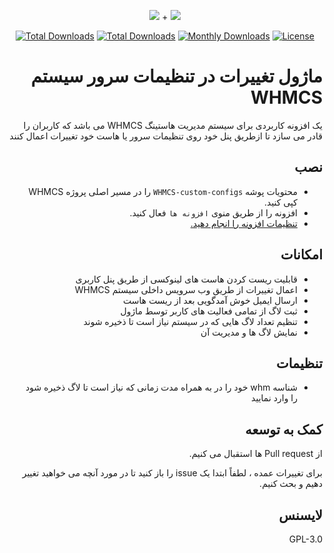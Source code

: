 <p align="center">
<img src="https://user-images.githubusercontent.com/3329008/112176051-657fac80-8c15-11eb-87c1-d48fa0942392.png" /> + 
<img src="https://user-images.githubusercontent.com/3329008/114273459-59765600-9a2f-11eb-922c-1b7b6f3f037e.png" />
</p>
<p align="center">
  <a href="https://packagist.org/packages/pejmankheyri/whmcs-custom-configs"><img src="https://poser.pugx.org/pejmankheyri/whmcs-custom-configs/v/stable" alt="Total Downloads"></a>
<a href="https://packagist.org/packages/pejmankheyri/whmcs-custom-configs"><img src="https://img.shields.io/packagist/dt/pejmankheyri/whmcs-custom-configs" alt="Total Downloads"></a>
  <a href="https://packagist.org/packages/pejmankheyri/whmcs-custom-configs"><img src="https://poser.pugx.org/pejmankheyri/whmcs-custom-configs/d/monthly" alt="Monthly Downloads"></a>
<a href="https://packagist.org/packages/pejmankheyri/whmcs-custom-configs"><img src="https://img.shields.io/github/license/pejmankheyri/whmcs-custom-configs" alt="License"></a>
</p>
<div dir="rtl">

# ماژول تغییرات در تنظیمات سرور سیستم WHMCS

 یک افزونه کاربردی برای سیستم مدیریت هاستینگ WHMCS می باشد که کاربران را قادر می سازد تا ازطریق پنل خود روی تنظیمات سرور یا هاست خود تغییرات اعمال کنند

## نصب

* محتویات پوشه `WHMCS-custom-configs` را در مسیر اصلی پروژه WHMCS کپی کنید.
* افزونه را از طریق منوی `افزونه ها` فعال کنید.
* [تنظیمات افزونه را انجام دهید.](https://github.com/pejmankheyri/WHMCS-custom-configs#%D8%AA%D9%86%D8%B8%DB%8C%D9%85%D8%A7%D8%AA)

## امکانات

* قابلیت ریست کردن هاست های لینوکسی از طریق پنل کاربری
* اعمال تغییرات از طریق وب سرویس داخلی سیستم WHMCS
* ارسال ایمیل خوش آمدگویی بعد از ریست هاست
* ثبت لاگ از تمامی فعالیت های کاربر توسط ماژول
* تنظیم تعداد لاگ هایی که در سیستم نیاز است تا ذخیره شوند
* نمایش لاگ ها و مدیریت آن

## تنظیمات

* شناسه whm خود را در به همراه مدت زمانی که نیاز است تا لاگ ذخیره شود را وارد نمایید

## کمک به توسعه

از Pull request ها استقبال می کنیم.

برای تغییرات عمده ، لطفاً ابتدا یک issue را باز کنید تا در مورد آنچه می خواهید تغییر دهیم و بحث کنیم.

## لایسنس

GPL-3.0

</div>